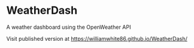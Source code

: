 # WeatherDash
A weather dashboard using the OpenWeather API

Visit published version at https://williamwhite86.github.io/WeatherDash/
